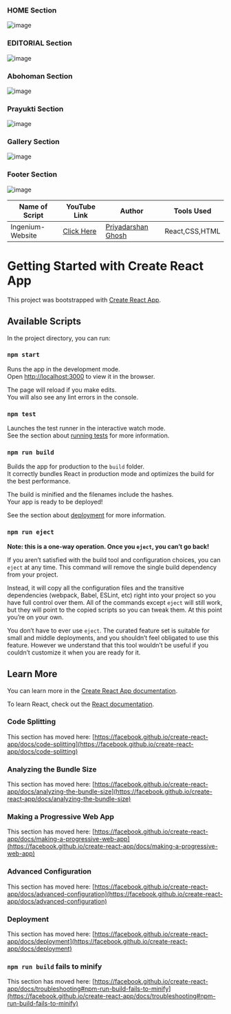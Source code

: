 ### HOME Section
![image](https://user-images.githubusercontent.com/62868878/117337937-9bbe7600-aebb-11eb-94b7-87bf6e2572c4.png)

### EDITORIAL Section
![image](https://user-images.githubusercontent.com/62868878/117337982-ab3dbf00-aebb-11eb-9aa4-5aad070a212a.png)

### Abohoman Section
![image](https://user-images.githubusercontent.com/62868878/117338081-c6a8ca00-aebb-11eb-9f48-0ad0a42acf28.png)

### Prayukti Section
![image](https://user-images.githubusercontent.com/62868878/117338291-066fb180-aebc-11eb-8d78-66bad47ed1ef.png)

### Gallery Section
![image](https://user-images.githubusercontent.com/62868878/117338553-59496900-aebc-11eb-967a-f77b44cfaed4.png)

### Footer Section
![image](https://user-images.githubusercontent.com/62868878/117338926-c3620e00-aebc-11eb-8a5b-929892c2303a.png)


| Name of Script | YouTube Link |  Author | Tools Used |
| --- | --- | --- | --- 
|Ingenium-Website| [Click Here]() | [Priyadarshan Ghosh](https://github.com/Priyadarshan2000)| React,CSS,HTML




# Getting Started with Create React App

This project was bootstrapped with [Create React App](https://github.com/facebook/create-react-app).

## Available Scripts

In the project directory, you can run:

### `npm start`

Runs the app in the development mode.\
Open [http://localhost:3000](http://localhost:3000) to view it in the browser.

The page will reload if you make edits.\
You will also see any lint errors in the console.

### `npm test`

Launches the test runner in the interactive watch mode.\
See the section about [running tests](https://facebook.github.io/create-react-app/docs/running-tests) for more information.

### `npm run build`

Builds the app for production to the `build` folder.\
It correctly bundles React in production mode and optimizes the build for the best performance.

The build is minified and the filenames include the hashes.\
Your app is ready to be deployed!

See the section about [deployment](https://facebook.github.io/create-react-app/docs/deployment) for more information.

### `npm run eject`

**Note: this is a one-way operation. Once you `eject`, you can’t go back!**

If you aren’t satisfied with the build tool and configuration choices, you can `eject` at any time. This command will remove the single build dependency from your project.

Instead, it will copy all the configuration files and the transitive dependencies (webpack, Babel, ESLint, etc) right into your project so you have full control over them. All of the commands except `eject` will still work, but they will point to the copied scripts so you can tweak them. At this point you’re on your own.

You don’t have to ever use `eject`. The curated feature set is suitable for small and middle deployments, and you shouldn’t feel obligated to use this feature. However we understand that this tool wouldn’t be useful if you couldn’t customize it when you are ready for it.

## Learn More

You can learn more in the [Create React App documentation](https://facebook.github.io/create-react-app/docs/getting-started).

To learn React, check out the [React documentation](https://reactjs.org/).

### Code Splitting

This section has moved here: [https://facebook.github.io/create-react-app/docs/code-splitting](https://facebook.github.io/create-react-app/docs/code-splitting)

### Analyzing the Bundle Size

This section has moved here: [https://facebook.github.io/create-react-app/docs/analyzing-the-bundle-size](https://facebook.github.io/create-react-app/docs/analyzing-the-bundle-size)

### Making a Progressive Web App

This section has moved here: [https://facebook.github.io/create-react-app/docs/making-a-progressive-web-app](https://facebook.github.io/create-react-app/docs/making-a-progressive-web-app)

### Advanced Configuration

This section has moved here: [https://facebook.github.io/create-react-app/docs/advanced-configuration](https://facebook.github.io/create-react-app/docs/advanced-configuration)

### Deployment

This section has moved here: [https://facebook.github.io/create-react-app/docs/deployment](https://facebook.github.io/create-react-app/docs/deployment)

### `npm run build` fails to minify

This section has moved here: [https://facebook.github.io/create-react-app/docs/troubleshooting#npm-run-build-fails-to-minify](https://facebook.github.io/create-react-app/docs/troubleshooting#npm-run-build-fails-to-minify)
